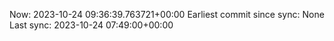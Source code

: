 Now: 2023-10-24 09:36:39.763721+00:00 Earliest commit since sync: None Last sync: 2023-10-24 07:49:00+00:00

